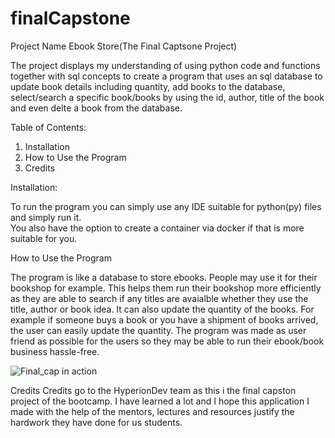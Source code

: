 # finalCapstone
Project Name Ebook Store(The Final Captsone Project)

The project displays my understanding of using python code and functions together with sql concepts to create a program
that uses an sql database to update book details including quantity, add books to the database, select/search a specific book/books
by using the id, author, title of the book and even delte a book from the database.


Table of Contents:

1) Installation
2) How to Use the Program
3) Credits


Installation:

  To run the program you can simply use any IDE suitable for python(py) files and simply run it.  
  You also have the option to create a container via docker if that is more suitable for you.



How to Use the Program

  The program is like a database to store ebooks.  People may use it for their bookshop for example.
  This helps them run their bookshop more efficiently as they are able to search if any titles are avaialble whether they
  use the title, author or book idea. It can also update the quantity of the books. For example if someone buys a book or you have a shipment of books arrived,
  the user can easily update the quantity.  The program was made as user friend as possible for the users so they may be able to run their ebook/book business
  hassle-free.
  
![Final_cap in action](https://user-images.githubusercontent.com/112205844/203657520-0266e1b4-f05c-4107-b8db-d5c0f765ee6c.png)


Credits
  Credits go to the HyperionDev team as this i the final capston project of the bootcamp.  I have learned a lot and I hope this application I made
  with the help of the mentors, lectures and resources justify the hardwork they have done for us students.

